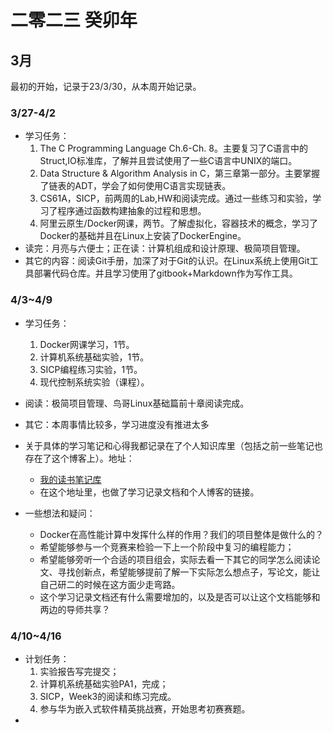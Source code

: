 # 二零二三 癸卯年

## 3月

最初的开始，记录于23/3/30，从本周开始记录。

### 3/27-4/2

- 学习任务：
  1. The C Programming Language Ch.6-Ch. 8。主要复习了C语言中的Struct,IO标准库，了解并且尝试使用了一些C语言中UNIX的端口。
  2. Data Structure & Algorithm Analysis in C，第三章第一部分。主要掌握了链表的ADT，学会了如何使用C语言实现链表。
  3. CS61A，SICP，前两周的Lab,HW和阅读完成。通过一些练习和实验，学习了程序通过函数构建抽象的过程和思想。
  4. 阿里云原生/Docker网课，两节。了解虚拟化，容器技术的概念，学习了Docker的基础并且在Linux上安装了DockerEngine。
-  读完：月亮与六便士；正在读：计算机组成和设计原理、极简项目管理。
-  其它的内容：阅读Git手册，加深了对于Git的认识。在Linux系统上使用Git工具部署代码仓库。并且学习使用了gitbook+Markdown作为写作工具。

### 4/3~4/9

- 学习任务：
  1. Docker网课学习，1节。
  2. 计算机系统基础实验，1节。
  3. SICP编程练习实验，1节。
  4. 现代控制系统实验（课程）。
- 阅读：极简项目管理、鸟哥Linux基础篇前十章阅读完成。
- 其它：本周事情比较多，学习进度没有推进太多
- 关于具体的学习笔记和心得我都记录在了个人知识库里（包括之前一些笔记也存在了这个博客上）。地址：
  - [我的读书笔记库](https://chenxi2333.github.io/MyBook_docs/#/)
  - 在这个地址里，也做了学习记录文档和个人博客的链接。

- 一些想法和疑问：
  - Docker在高性能计算中发挥什么样的作用？我们的项目整体是做什么的？
  - 希望能够参与一个竞赛来检验一下上一个阶段中复习的编程能力；
  - 希望能够旁听一个合适的项目组会，实际去看一下其它的同学怎么阅读论文、寻找创新点，希望能够提前了解一下实际怎么想点子，写论文，能让自己研二的时候在这方面少走弯路。
  - 这个学习记录文档还有什么需要增加的，以及是否可以让这个文档能够和两边的导师共享？




### 4/10~4/16

- 计划任务：
  1. 实验报告写完提交；
  2. 计算机系统基础实验PA1，完成；
  3. SICP，Week3的阅读和练习完成。
  4. 参与华为嵌入式软件精英挑战赛，开始思考初赛赛题。
- 

